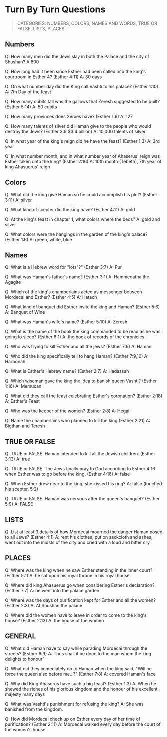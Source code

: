# Turn By Turn Questions

> CATEGORIES: NUMBERS, COLORS, NAMES AND WORDS, TRUE OR FALSE, LISTS, PLACES 

## Numbers

Q: How many men did the Jews slay in both the Palace and the city of Shushan?
A:800

Q: How long had it been since Esther had been called into the king's courtroom in Esther 4? (Esther 4:11)
A: 30 days

Q: On what number day did the King call Vashti to his palace? (Esther 1:10)
A: 7th Day of the feast

Q: How many cubits tall was the gallows that Zeresh suggested to be built? (Esther 5:14)
A: 50 cubits

Q: How many provinces does Xerxes have? (Esther 1:6)
A: 127

Q: How many talents of silver did Haman give to the people who would destroy the Jews? (Esther 3:9 $3.4 billion)
A: 10,000 talents of silver

Q: In what year of the king's reign did he have the feast? (Esther 1:3)
A: 3rd year

Q: In what number month, and in what number year of Ahaserus' reign was Esther taken unto the king? (Esther 2:16)
A: 10th month (Tebeth), 7th year of king Ahasuerus' reign

## Colors

Q: What did the king give Haman so he could accomplish his plot? (Esther 3:11)
A: silver

Q: What kind of scepter did the king have? (Esther 4:11)
A: gold

Q: At the king's feast in chapter 1, what colors where the beds?
A: gold and silver

Q: What colors were the hangings in the garden of the king's palace? (Esther 1:6)
A: green, white, blue

## Names

Q: What is a Hebrew word for \"lots\"?" (Esther 3:7)
A: Pur

Q: What was Haman's father's name? (Esther 3:1)
A: Hammedatha the Agagite

Q: Which of the king's chamberlains acted as messenger between Mordecai and Esther? (Esther 4:5)
A: Hatach

Q: What kind of banquet did Esther invite the king and Haman? (Esther 5:6)
A: Banquet of Wine

Q: What was Haman's wife's name? (Esther 5:10)
A: Zeresh

Q: What is the name of the book the king commanded to be read as he was going to sleep? (Esther 6:1)
A: the book of records of the chronicles

Q: Who was trying to kill Esther and all the jews? (Esther 7:6)
A: Haman

Q: Who did the king specifically tell to hang Haman? (Esther 7:9,10)
A: Harbonah

Q: What is Esther's Hebrew name? (Esther 2:7)
A: Hadassah

Q: Which wiseman  gave the king the idea to banish queen Vashti? (Esther 1:16)
A: Memucan

Q: What did they call the feast celebrating Esther's coronation? (Esther 2:18)
A: Esther's Feast

Q: Who was the keeper of the women? (Esther 2:8)
A: Hegai

Q: Name the chamberlains who planned to kill the king (Esther 2:21)
A: Bigthan and Teresh

## TRUE OR FALSE

Q: TRUE or FALSE. Haman intended to kill all the Jewish children. (Esther 3:13)
A: true
             
Q: TRUE or FALSE. The Jews finally pray to God according to Esther 4:16 when Esther was to go before the king. (Esther 4:16)
A: false

Q: When Esther drew near to the king, she kissed his ring?
A: false (touched his scepter, 5:2)

Q: TRUE or FALSE. Haman was nervous after the queen's banquet? (Esther 5:9)
A: FALSE

## LISTS

Q: List at least 3 details of how Mordecai mourned the danger Haman posed to all Jews? (Esther 4:1)
A: rent his clothes, put on sackcloth and ashes,  went out into the midsts of the city and cried with a loud and bitter cry

## PLACES

Q: Where was the king when he saw Esther standing in the inner court? (Esther 5:1)
A: he sat upon his royal throne in his royal house

Q: Where did king Ahasuerus go when considering Esther's declaration? (Esther 7:7)
A: he went into the palace garden

Q: Where was the days of purification kept for Esther and all the women? (Esther 2:3)
A: At Shushan the palace

Q: Where did the women have to leave in order to come to the king's house? (Esther 2:13)
A: the house of the women

## GENERAL

Q: What did Haman have to say while parading Mordecai through the streets? (Esther 6:9)
A: Thus shall it be done to the man whom the king delights to honour"

Q: What did they immediately do to Haman when the king  said, \"Will he force the queen also before me...?\" (Esther 7:8)
A: covered Haman's face

Q: Why did King Ahaserus have such a big feast? (Esther 1:3)
A:  When he shewed the riches of his glorious kingdom and the honour of his excellent majesty many days

Q: What was Vashti's punishment for refusing the king?
A: She was banished from the kingdom.

Q: How did Mordecai check up on Esther every day of her time of purification? (Esther 2:11)
A: Mordecai walked every day before the court of the women's house